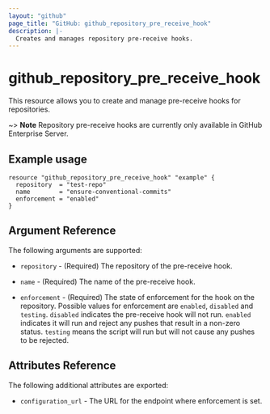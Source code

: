 ```yaml
---
layout: "github"
page_title: "GitHub: github_repository_pre_receive_hook"
description: |-
  Creates and manages repository pre-receive hooks.
---
```


# github_repository_pre_receive_hook

This resource allows you to create and manage pre-receive hooks for repositories.

~> **Note** Repository pre-receive hooks are currently only available in GitHub Enterprise Server.

## Example usage

```
resource "github_repository_pre_receive_hook" "example" {
  repository  = "test-repo"
  name        = "ensure-conventional-commits"
  enforcement = "enabled"
}
```

## Argument Reference

The following arguments are supported:

* `repository` - (Required) The repository of the pre-receive hook.

* `name` - (Required) The name of the pre-receive hook.

* `enforcement` - (Required) The state of enforcement for the hook on the repository. Possible values for enforcement are `enabled`, `disabled` and `testing`. `disabled` indicates the pre-receive hook will not run. `enabled` indicates it will run and reject any pushes that result in a non-zero status. `testing` means the script will run but will not cause any pushes to be rejected.

## Attributes Reference

The following additional attributes are exported:

* `configuration_url` - The URL for the endpoint where enforcement is set.
